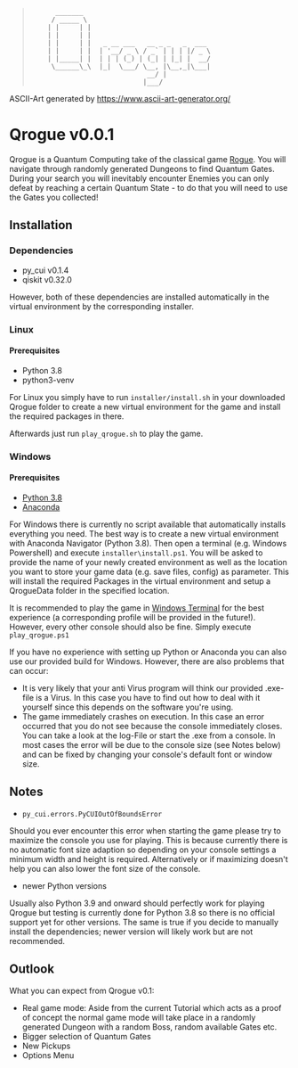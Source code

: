 >           _______           
>          / _____ \          
>         | |     | |         
>         | |     | |         
>         | |     | |   _ __ ___   __ _ _   _  ___         
>         | |     | |  | '__/ _ \ / _` | | | |/ _ \
>         | |_____| |  | | | (_) | (_| | |_| |  __/    
>          \______\_\  |_|  \___/ \__, |\__,_|\___|   
>                                  __/ |            
>                                 |___/ 
ASCII-Art generated by https://www.ascii-art-generator.org/

# Qrogue v0.0.1 #

Qrogue is a Quantum Computing take of the classical game 
[Rogue](https://en.wikipedia.org/wiki/Rogue_%28video_game%29). 
You will navigate through randomly generated Dungeons to find 
Quantum Gates. During your search you will inevitably encounter 
Enemies you can only defeat by reaching a certain Quantum State - 
to do that you will need to use the Gates you collected!

## Installation ##


### Dependencies ###
- py_cui v0.1.4
- qiskit v0.32.0

However, both of these dependencies are installed automatically
in the virtual environment by the corresponding installer.

### Linux ###

#### Prerequisites ####

- Python 3.8
- python3-venv

For Linux you simply have to run `installer/install.sh` in your
downloaded Qrogue folder to create a new virtual environment for 
the game and install the required packages in there. 

Afterwards just run `play_qrogue.sh` to play the game.

### Windows ###

#### Prerequisites ####

- [Python 3.8](https://www.python.org/downloads/release/python-3812/)
- [Anaconda](https://anaconda.org/anaconda/python)

For Windows there is currently no script available that 
automatically installs everything you need. The best way is to 
create a new virtual environment with Anaconda Navigator (Python 3.8). 
Then open a terminal (e.g. Windows Powershell) and execute 
`installer\install.ps1`. You will be asked to provide the name of your 
newly created environment as well as the location you want to store your 
game data (e.g. save files, config) as parameter. 
This will install the required Packages in the virtual 
environment and setup a QrogueData folder in the specified location.

It is recommended to play the game in 
[Windows Terminal](https://www.microsoft.com/store/productId/9N0DX20HK701) 
for the best experience (a corresponding profile will be provided 
in the future!). However, every other console should also be fine. 
Simply execute `play_qrogue.ps1`

If you have no experience with setting up Python or Anaconda you 
can also use our provided build for Windows. However, there are 
also problems that can occur:
- It is very likely that your anti Virus program will think our 
provided .exe-file is a Virus. In this case you have to find out 
how to deal with it yourself since this depends on the software 
you're using.
- The game immediately crashes on execution. In this case an 
error occurred that you do not see because the console immediately 
closes. You can take a look at the log-File or start the .exe from 
a console. In most cases the error will be due to the console size
  (see Notes below) and can be fixed by changing your console's 
default font or window size.

## Notes ##

- `py_cui.errors.PyCUIOutOfBoundsError` 

Should you ever encounter this error
when starting the game please try to maximize the console you 
use for playing. This is because currently there is no automatic 
font size adaption so depending on your console settings a 
minimum width and height is required. Alternatively or if 
maximizing doesn't help you can also lower the font size of the 
console.

- newer Python versions

Usually also Python 3.9 and onward should perfectly work for 
playing Qrogue but testing is currently done for Python 3.8 so 
there is no official support yet for other versions. The same 
is true if you decide to manually install the dependencies; newer 
version will likely work but are not recommended.

## Outlook ##

What you can expect from Qrogue v0.1:

- Real game mode: Aside from the current Tutorial which acts 
as a proof of concept the normal game mode will take place in 
a randomly generated Dungeon with a random Boss, random available 
Gates etc.
- Bigger selection of Quantum Gates
- New Pickups
- Options Menu

